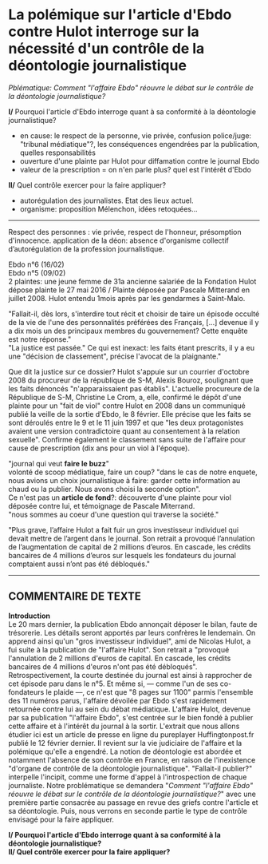 # La polémique sur l'article d'Ebdo contre Hulot interroge sur la nécessité d'un contrôle de la déontologie journalistique

_Pblématique: Comment "l'affaire Ebdo" réouvre le débat sur le contrôle de la déontologie journalistique?_  

**I/** Pourquoi l'article d'Ebdo interroge quant à sa conformité à la déontologie journalistique?
- en cause: le respect de la personne, vie privée, confusion police/juge: "tribunal médiatique"?, les conséquences engendrées par la publication, quelles responsabilités
- ouverture d'une plainte par Hulot pour diffamation contre le journal Ebdo
- valeur de la prescription = on n'en parle plus? quel est l'intérêt d'Ebdo

**II/** Quel contrôle exercer pour la faire appliquer?
- autorégulation des journalistes. Etat des lieux actuel.
- organisme: proposition Mélenchon, idées retoquées...

---

Respect des personnes : vie privée, respect de l'honneur, présomption d'innocence.
application de la déon: absence d'organisme collectif d’autorégulation de la profession journalistique.

Ebdo n°6 (16/02)  
Ebdo n°5 (09/02)  
2 plaintes: une jeune femme de 31a ancienne salariée de la Fondation Hulot dépose plainte le 27 mai 2016 / Plainte déposée par Pascale Mitterand en juillet 2008. Hulot entendu 1mois après par les gendarmes à Saint-Malo.

"Fallait-il, dès lors, s'interdire tout récit et choisir de taire un épisode occulté de la vie de l'une des personnalités préférées des Français, [...] devenue il y a dix mois un des principaux membres du gouvernement? Cette enquête est notre réponse."  
"La justice est passée." Ce qui est inexact: les faits étant prescrits, il y a eu une "décision de classement", précise l'avocat de la plaignante."

Que dit la justice sur ce dossier? Hulot s'appuie sur un courrier d'octobre 2008 du procureur de la république de S-M, Alexis Bouroz, soulignant que les faits dénoncés "n'apparaissaient pas établis". L'actuelle procureure de la République de S-M, Christine Le Crom, a, elle, confirmé le dépôt d'une plainte pour un "fait de viol" contre Hulot en 2008 dans un communiqué publié la veille de la sortie d'Ebdo, le 8 février. Elle précise que les faits se sont déroulés entre le 9 et le 11 juin 1997 et que "les deux protagonistes avaient une version contradictoire quant au consentement à la relation sexuelle". Confirme également le classement sans suite de l'affaire pour cause de prescription (dix ans pour un viol à l'époque).  

"journal qui veut **faire le buzz**"  
volonté de scoop médiatique, faire un coup? "dans le cas de notre enquete, nous avions un choix journalistique à faire: garder cette information au chaud ou la publier. Nous avons choisi la seconde option".  
Ce n'est pas un **article de fond**?: découverte d'une plainte pour viol déposée contre lui, et témoignage de Pascale Miterrand.  
"nous sommes au coeur d'une question qui traverse la société."

"Plus grave, l’affaire Hulot a fait fuir un gros investisseur individuel qui devait mettre de l’argent dans le journal. Son retrait a provoqué l’annulation de l’augmentation de capital de 2 millions d’euros. En cascade, les crédits bancaires de 4 millions d’euros sur lesquels les fondateurs du journal comptaient aussi n’ont pas été débloqués."

---

## COMMENTAIRE DE TEXTE

**Introduction**  
Le 20 mars dernier, la publication Ebdo annonçait déposer le bilan, faute de trésorerie. Les détails seront apportés par leurs confrères le lendemain. On apprend ainsi qu'un "gros investisseur individuel", ami de Nicolas Hulot, a fui suite à la publication de "l'affaire Hulot". Son retrait a "provoqué l'annulation de 2 millions d'euros de capital. En cascade, les crédits bancaires de 4 millions d'euros n'ont pas été débloqués". Retrospectivement, la courte destinée du journal est ainsi à rapprocher de cet épisode paru dans le n°5. Et même si, — comme l'un de ses co-fondateurs le plaide —, ce n'est que "8 pages sur 1100" parmis l'ensemble des 11 numéros parus, l'affaire dévoilée par Ebdo s'est rapidement retournée contre lui au sein du débat médiatique. L'affaire Hulot, devenue par sa publication "l'affaire Ebdo", s'est centrée sur le bien fondé à publier cette affaire et à l'intérêt du journal à la sortir.
L'extrait que nous allons étudier ici est un article de presse en ligne du pureplayer Huffingtonpost.fr publié le 12 février dernier. Il revient sur la vie judiciaire de l'affaire et la polémique qu'elle a engendré. La notion de déontologie est abordée et notamment l'absence de son contrôle en France, en raison de l'inexistence "d'organe de contrôle de la déontologie journalistique". "Fallait-il publier?" interpelle l'incipit, comme une forme d'appel à l'introspection de chaque journaliste. Notre problématique se demandera "_Comment "l'affaire Ebdo" réouvre le débat sur le contrôle de la déontologie journalistique?_" avec une première partie consacrée au passage en revue des griefs contre l'article et sa déontologie. Puis, nous verrons en seconde partie le type de contrôle envisagé pour la faire appliquer.

**I/ Pourquoi l'article d'Ebdo interroge quant à sa conformité à la déontologie journalistique?**  
**II/ Quel contrôle exercer pour la faire appliquer?**  